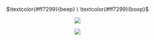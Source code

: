<p align="center">
$\textcolor{#ff7299}{beep} \ \textcolor{#ff7299}{boop}$
</p>
<p align="center">
  <img src="https://64.media.tumblr.com/8ec19a8d6416709117126a00c898df3b/948a9bfe0c5befb3-a8/s100x200/7f118dd54377558bd26fba1cba90d0840a2ab095.gifv">
</p>
<p align="center">
  <img src="https://64.media.tumblr.com/a340b58a6b23fd44b870d2b22061675e/b324a953ddf0441f-fd/s250x400/fb23b86da887d0f4b9b9f08d5e8a1addbd340671.gifv">
</p>
